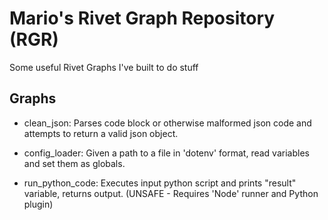 # Mario's Rivet Graph Repository (RGR)
Some useful Rivet Graphs I've built to do stuff


## Graphs

* clean_json: Parses code block or otherwise malformed json code and attempts to return a valid json object.

* config_loader: Given a path to a file in 'dotenv' format, read variables and set them as globals.

* run_python_code: Executes input python script and prints "result" variable, returns output. (UNSAFE - Requires 'Node' runner and Python plugin)

